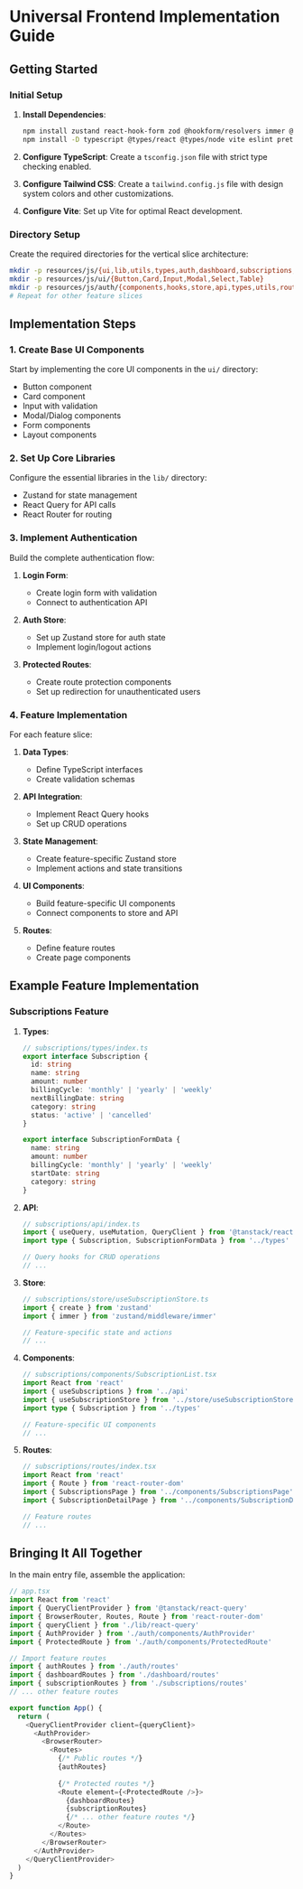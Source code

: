 # Universal Frontend Implementation Guide

## Getting Started

### Initial Setup

1. **Install Dependencies**:
   ```bash
   npm install zustand react-hook-form zod @hookform/resolvers immer @tanstack/react-query tailwindcss@latest postcss autoprefixer
   npm install -D typescript @types/react @types/node vite eslint prettier eslint-plugin-react-hooks
   ```

2. **Configure TypeScript**:
   Create a `tsconfig.json` file with strict type checking enabled.

3. **Configure Tailwind CSS**:
   Create a `tailwind.config.js` file with design system colors and other customizations.

4. **Configure Vite**:
   Set up Vite for optimal React development.

### Directory Setup

Create the required directories for the vertical slice architecture:

```bash
mkdir -p resources/js/{ui,lib,utils,types,auth,dashboard,subscriptions,bills,investments,jobs,expenses}
mkdir -p resources/js/ui/{Button,Card,Input,Modal,Select,Table}
mkdir -p resources/js/auth/{components,hooks,store,api,types,utils,routes}
# Repeat for other feature slices
```

## Implementation Steps

### 1. Create Base UI Components

Start by implementing the core UI components in the `ui/` directory:

- Button component
- Card component
- Input with validation
- Modal/Dialog components
- Form components
- Layout components

### 2. Set Up Core Libraries

Configure the essential libraries in the `lib/` directory:

- Zustand for state management
- React Query for API calls
- React Router for routing

### 3. Implement Authentication

Build the complete authentication flow:

1. **Login Form**:
   - Create login form with validation
   - Connect to authentication API

2. **Auth Store**:
   - Set up Zustand store for auth state
   - Implement login/logout actions

3. **Protected Routes**:
   - Create route protection components
   - Set up redirection for unauthenticated users

### 4. Feature Implementation

For each feature slice:

1. **Data Types**:
   - Define TypeScript interfaces
   - Create validation schemas

2. **API Integration**:
   - Implement React Query hooks
   - Set up CRUD operations

3. **State Management**:
   - Create feature-specific Zustand store
   - Implement actions and state transitions

4. **UI Components**:
   - Build feature-specific UI components
   - Connect components to store and API

5. **Routes**:
   - Define feature routes
   - Create page components

## Example Feature Implementation

### Subscriptions Feature

1. **Types**:
   ```typescript
   // subscriptions/types/index.ts
   export interface Subscription {
     id: string
     name: string
     amount: number
     billingCycle: 'monthly' | 'yearly' | 'weekly'
     nextBillingDate: string
     category: string
     status: 'active' | 'cancelled'
   }
   
   export interface SubscriptionFormData {
     name: string
     amount: number
     billingCycle: 'monthly' | 'yearly' | 'weekly'
     startDate: string
     category: string
   }
   ```

2. **API**:
   ```typescript
   // subscriptions/api/index.ts
   import { useQuery, useMutation, QueryClient } from '@tanstack/react-query'
   import type { Subscription, SubscriptionFormData } from '../types'
   
   // Query hooks for CRUD operations
   // ...
   ```

3. **Store**:
   ```typescript
   // subscriptions/store/useSubscriptionStore.ts
   import { create } from 'zustand'
   import { immer } from 'zustand/middleware/immer'
   
   // Feature-specific state and actions
   // ...
   ```

4. **Components**:
   ```typescript
   // subscriptions/components/SubscriptionList.tsx
   import React from 'react'
   import { useSubscriptions } from '../api'
   import { useSubscriptionStore } from '../store/useSubscriptionStore'
   import type { Subscription } from '../types'
   
   // Feature-specific UI components
   // ...
   ```

5. **Routes**:
   ```typescript
   // subscriptions/routes/index.tsx
   import React from 'react'
   import { Route } from 'react-router-dom'
   import { SubscriptionsPage } from '../components/SubscriptionsPage'
   import { SubscriptionDetailPage } from '../components/SubscriptionDetailPage'
   
   // Feature routes
   // ...
   ```

## Bringing It All Together

In the main entry file, assemble the application:

```typescript
// app.tsx
import React from 'react'
import { QueryClientProvider } from '@tanstack/react-query'
import { BrowserRouter, Routes, Route } from 'react-router-dom'
import { queryClient } from './lib/react-query'
import { AuthProvider } from './auth/components/AuthProvider'
import { ProtectedRoute } from './auth/components/ProtectedRoute'

// Import feature routes
import { authRoutes } from './auth/routes'
import { dashboardRoutes } from './dashboard/routes'
import { subscriptionRoutes } from './subscriptions/routes'
// ... other feature routes

export function App() {
  return (
    <QueryClientProvider client={queryClient}>
      <AuthProvider>
        <BrowserRouter>
          <Routes>
            {/* Public routes */}
            {authRoutes}
            
            {/* Protected routes */}
            <Route element={<ProtectedRoute />}>
              {dashboardRoutes}
              {subscriptionRoutes}
              {/* ... other feature routes */}
            </Route>
          </Routes>
        </BrowserRouter>
      </AuthProvider>
    </QueryClientProvider>
  )
} 
